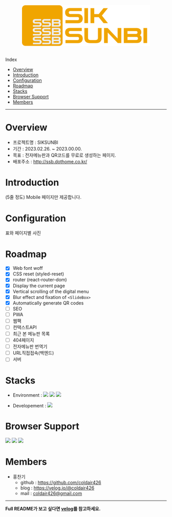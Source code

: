 <div align = "center"><img src="./public/logo/logo-full.png" alt="hosaroun-logo" width="400px"></div>
<br/>
<!-- Index -->

Index

<ul>
    <li><a href="#overview">Overview</a></li>
    <li><a href="#introduction">Introduction</a></li>
    <li><a href="#configuration">Configuration</a></li>
    <li><a href="#roadmap">Roadmap</a></li>
    <li><a href="#stacks">Stacks</a></li>
   <li><a href="#browser-support">Browser Support</a></li>
   <li><a href="#members">Members</a></li>
</ul>

---

# Overview

- 프로젝트명 : SIKSUNBI
- 기간 : 2023.02.26. ~ 2023.00.00.
- 목표 : 전자메뉴판과 QR코드를 무료로 생성하는 페이지.
- 배포주소 : http://ssb.dothome.co.kr/

# Introduction

(5줄 정도)
Mobile 페이지만 제공합니다.

# Configuration

표와 페이지별 사진

# Roadmap

- [x] Web font woff
- [x] CSS reset (styled-reset)
- [x] router (react-router-dom)
- [x] Display the current page
- [x] Vertical scrolling of the digital menu
- [x] Blur effect and fixation of `<SlideBox>`
- [x] Automatically generate QR codes
- [ ] SEO
- [ ] PWA
- [ ] 웹팩
- [ ] 컨택스트API
- [ ] 최근 본 메뉴판 목록
- [ ] 404페이지
- [ ] 전자메뉴판 번역기
- [ ] URL직접접속(백엔드)
- [ ] 서버

# Stacks

- Environment : <img src = "https://img.shields.io/badge/VSCode-007ACC?logo=visual studio code" > <img src = "https://img.shields.io/badge/Git-white?logo=git" > <img src = "https://img.shields.io/badge/GitHub-181717?logo=github" >

- Developement : <img src = "https://img.shields.io/badge/React-white?logo=react" >

# Browser Support

<img src = "https://img.shields.io/badge/chrome-support-success?style=flat&logo=googlechrome&logoColor=white&labelColor=4285F4"> <img src = "https://img.shields.io/badge/Edge-support-success?style=flat&logo=microsoftedge&logoColor=white&labelColor=0078D7" > <img src = "https://img.shields.io/badge/safari-support-success?style=flat&logo=safari&logoColor=white&labelColor=000000">

# Members

- 홍찬기
  - github : https://github.com/coldair426
  - blog : https://velog.io/@coldair426
  - mail : coldair426@gmail.com

---

**Full README가 보고 싶다면 [velog](https://velog.io/@coldair426/series/%EC%8B%9D%EC%84%A0%EB%B9%84)를 참고하세요.**
